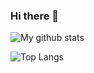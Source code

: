 ### Hi there 👋

![My github stats](https://github-readme-stats.vercel.app/api?username=barisates&show_icons=true)

![Top Langs](https://github-readme-stats.vercel.app/api/top-langs/?username=barisates&layout=compact)

<!--
**barisates/barisates** is a ✨ _special_ ✨ repository because its `README.md` (this file) appears on your GitHub profile.

- :computer: I’m currently working on [TRA](https://github.com/TRA-Information-Technologies "TRA")
- :moneybag: I’m currently learning Cryptocurrency Technologies


Here are some ideas to get you started:

- 🔭 I’m currently working on ...
- 🌱 I’m currently learning ...
- 👯 I’m looking to collaborate on ...
- 🤔 I’m looking for help with ...
- 💬 Ask me about ...
- 📫 How to reach me: ...
- 😄 Pronouns: ...
- ⚡ Fun fact: ...
-->
